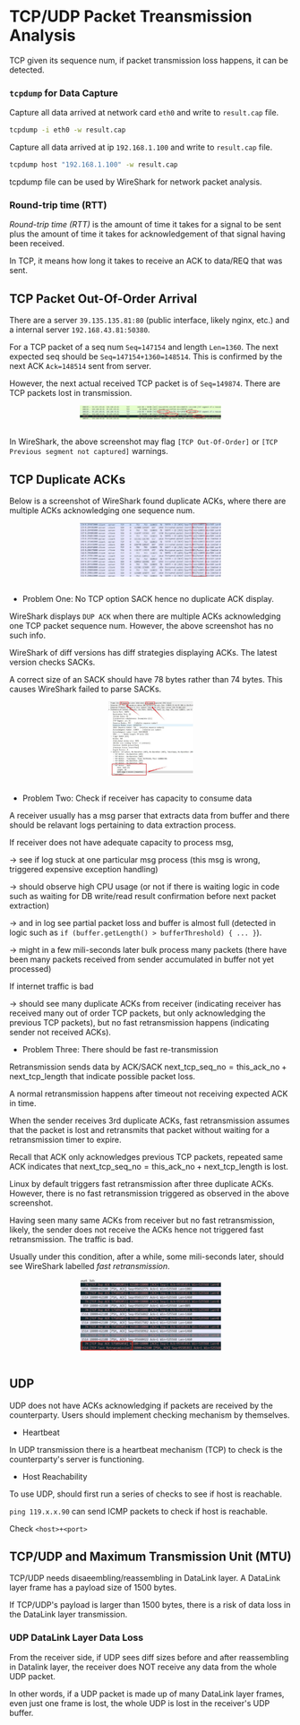 # TCP/UDP Packet Treansmission Analysis

TCP given its sequence num, if packet transmission loss happens, it can be detected.

### `tcpdump` for Data Capture

Capture all data arrived at network card `eth0` and write to `result.cap` file.
```bash
tcpdump -i eth0 -w result.cap
```

Capture all data arrived at ip `192.168.1.100` and write to `result.cap` file.
```bash
tcpdump host "192.168.1.100" -w result.cap
```

tcpdump file can be used by WireShark for network packet analysis.

### Round-trip time (RTT)

*Round-trip time (RTT)* is the amount of time it takes for a signal to be sent plus the amount of time it takes for acknowledgement of that signal having been received.

In TCP, it means how long it takes to receive an ACK to data/REQ that was sent.

## TCP Packet Out-Of-Order Arrival

There are a server `39.135.135.81:80` (public interface, likely nginx, etc.) and a internal server `192.168.43.81:50380`.

For a TCP packet of a seq num `Seq=147154` and length `Len=1360`.
The next expected seq should be `Seq=147154+1360=148514`.
This is confirmed by the next ACK `Ack=148514` sent from server.

However, the next actual received TCP packet is of `Seq=149874`.
There are TCP packets lost in transmission.

<div style="display: flex; justify-content: center;">
      <img src="imgs/tcp_out_of_order.png" width="50%" height="20%" alt="tcp_out_of_order" />
</div>
</br>

In WireShark, the above screenshot may flag `[TCP Out-Of-Order]` or `[TCP Previous segment not captured]` warnings.

## TCP Duplicate ACKs

Below is a screenshot of WireShark found duplicate ACKs, where there are multiple ACKs acknowledging one sequence num.

<div style="display: flex; justify-content: center;">
      <img src="imgs/tcp_dup_ack.png" width="50%" height="30%" alt="tcp_dup_ack" />
</div>
</br>

* Problem One: No TCP option SACK hence no duplicate ACK display.

WireShark displays `DUP ACK` when there are multiple ACKs acknowledging one TCP packet sequence num.
However, the above screenshot has no such info.

WireShark of diff versions has diff strategies displaying ACKs.
The latest version checks SACKs.

A correct size of an SACK should have 78 bytes rather than 74 bytes.
This causes WireShark failed to parse SACKs.

<div style="display: flex; justify-content: center;">
      <img src="imgs/wrong_sack.png" width="30%" height="50%" alt="wrong_sack" />
</div>
</br>

* Problem Two: Check if receiver has capacity to consume data

A receiver usually has a msg parser that extracts data from buffer and there should be relavant logs pertaining to data extraction process.

If receiver does not have adequate capacity to process msg,

-> see if log stuck at one particular msg process (this msg is wrong, triggered expensive exception handling)

-> should observe high CPU usage (or not if there is waiting logic in code such as waiting for DB write/read result confirmation before next packet extraction)

-> and in log see partial packet loss and buffer is almost full (detected in logic such as `if (buffer.getLength() > bufferThreshold) { ... }`).

-> might in a few mili-seconds later bulk process many packets (there have been many packets received from sender accumulated in buffer not yet processed)

If internet traffic is bad

-> should see many duplicate ACKs from receiver (indicating receiver has received many out of order TCP packets, but only acknowledging the previous TCP packets), but no fast retransmission happens (indicating sender not received ACKs).

* Problem Three: There should be fast re-transmission

Retransmission sends data by ACK/SACK $\text{next\_tcp\_seq\_no} = \text{this\_ack\_no} + \text{next\_tcp\_length}$ that indicate possible packet loss.

A normal retransmission happens after timeout not receiving expected ACK in time.

When the sender receives 3rd duplicate ACKs, fast retransmission assumes that the packet is lost and retransmits that packet without waiting for a retransmission timer to expire.

Recall that ACK only acknowledges previous TCP packets, repeated same ACK indicates that $\text{next\_tcp\_seq\_no} = \text{this\_ack\_no} + \text{next\_tcp\_length}$ is lost.

Linux by default triggers fast retransmission after three duplicate ACKs.
However, there is no fast retransmission triggered as observed in the above screenshot.

Having seen many same ACKs from receiver but no fast retransmission, likely, the sender does not receive the ACKs hence not triggered fast retransmission.
The traffic is bad.

Usually under this condition, after a while, some mili-seconds later, should see WireShark labelled *fast retransmission*.
<div style="display: flex; justify-content: center;">
      <img src="imgs/fast_retransmission.png" width="50%" height="30%" alt="fast_retransmission" />
</div>
</br>

## UDP

UDP does not have ACKs acknowledging if packets are received by the counterparty.
Users should implement checking mechanism by themselves.

* Heartbeat

In UDP transmission there is a heartbeat mechanism (TCP) to check is the counterparty's server is functioning.

* Host Reachability

To use UDP, should first run a series of checks to see if host is reachable.

`ping 119.x.x.90` can send ICMP packets to check if host is reachable.

Check `<host>+<port>` 

## TCP/UDP and Maximum Transmission Unit (MTU)

TCP/UDP needs disaeembling/reassembling in DataLink layer.
A DataLink layer frame has a payload size of 1500 bytes.

If TCP/UDP's payload is larger than 1500 bytes, there is a risk of data loss in the DataLink layer transmission.

### UDP DataLink Layer Data Loss

From the receiver side, if UDP sees diff sizes before and after reassembling in Datalink layer, the receiver does NOT receive any data from the whole UDP packet.

In other words, if a UDP packet is made up of many DataLink layer frames, even just one frame is lost, the whole UDP is lost in the receiver's UDP buffer.